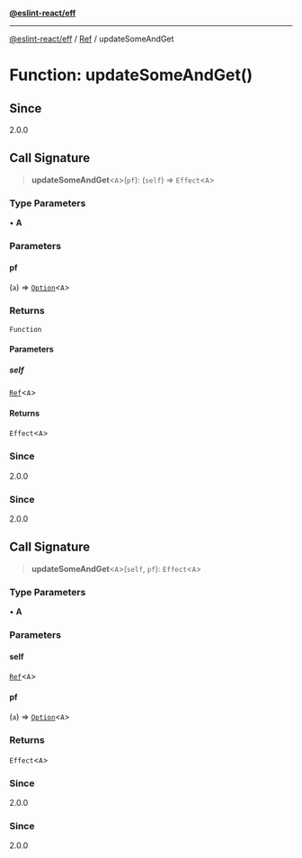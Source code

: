 [**@eslint-react/eff**](../../../README.md)

***

[@eslint-react/eff](../../../README.md) / [Ref](../README.md) / updateSomeAndGet

# Function: updateSomeAndGet()

## Since

2.0.0

## Call Signature

> **updateSomeAndGet**\<`A`\>(`pf`): (`self`) => `Effect`\<`A`\>

### Type Parameters

• **A**

### Parameters

#### pf

(`a`) => [`Option`](../../../Option.js/type-aliases/Option.md)\<`A`\>

### Returns

`Function`

#### Parameters

##### self

[`Ref`](../interfaces/Ref.md)\<`A`\>

#### Returns

`Effect`\<`A`\>

### Since

2.0.0

### Since

2.0.0

## Call Signature

> **updateSomeAndGet**\<`A`\>(`self`, `pf`): `Effect`\<`A`\>

### Type Parameters

• **A**

### Parameters

#### self

[`Ref`](../interfaces/Ref.md)\<`A`\>

#### pf

(`a`) => [`Option`](../../../Option.js/type-aliases/Option.md)\<`A`\>

### Returns

`Effect`\<`A`\>

### Since

2.0.0

### Since

2.0.0
